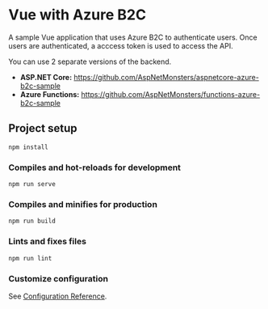 # Vue with Azure B2C

A sample Vue application that uses Azure B2C to authenticate users. Once users are authenticated, a acccess token is used to access the API. 

You can use 2 separate versions of the backend. 

- **ASP.NET Core:** https://github.com/AspNetMonsters/aspnetcore-azure-b2c-sample 
- **Azure Functions:** https://github.com/AspNetMonsters/functions-azure-b2c-sample


## Project setup
```
npm install
```

### Compiles and hot-reloads for development
```
npm run serve
```

### Compiles and minifies for production
```
npm run build
```

### Lints and fixes files
```
npm run lint
```

### Customize configuration
See [Configuration Reference](https://cli.vuejs.org/config/).
